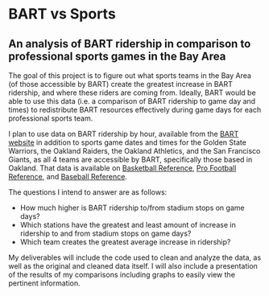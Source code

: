 # BART vs Sports
## An analysis of BART ridership in comparison to professional sports games in the Bay Area

The goal of this project is to figure out what sports teams in the Bay Area (of those accessible by BART) create the greatest increase in BART ridership, and where these riders are coming from. Ideally, BART would be able to use this data (i.e. a comparison of BART ridership to game day and times) to redistribute BART resources effectively during game days for each professional sports team. 

I plan to use data on BART ridership by hour, available from the [BART website](http://www.bart.gov/about/reports/ridership) in addition to sports game dates and times for the Golden State Warriors, the Oakland Raiders, the Oakland Athletics, and the San Francisco Giants, as all 4 teams are accessible by BART, specifically those based in Oakland. That data is available on [Basketball Reference](basketball-reference.com), [Pro Football Reference](pro-football-reference.com), and [Baseball Reference](baseball-reference.com).

The questions I intend to answer are as follows:
* How much higher is BART ridership to/from stadium stops on game days?
* Which stations have the greatest and least amount of increase in ridership to and from stadium stops on game days?
* Which team creates the greatest average increase in ridership?


My deliverables will include the code used to clean and analyze the data, as well as the original and cleaned data itself. I will also include a presentation of the results of my comparisons including graphs to easily view the pertinent information.
